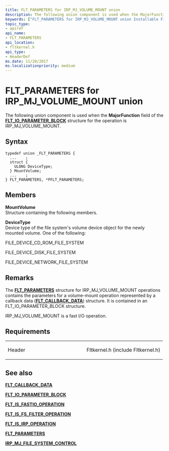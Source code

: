 ```yaml
---
title: FLT_PARAMETERS for IRP_MJ_VOLUME_MOUNT union
description: The following union component is used when the MajorFunction field of the FLT\_IO\_PARAMETER\_BLOCK structure for the operation is IRP\_MJ\_VOLUME\_MOUNT.
keywords: ["FLT_PARAMETERS for IRP_MJ_VOLUME_MOUNT union Installable File System Drivers", "FLT_PARAMETERS union Installable File System Drivers", "PFLT_PARAMETERS union pointer Installable File System Drivers"]
topic_type:
- apiref
api_name:
- FLT_PARAMETERS
api_location:
- fltkernel.h
api_type:
- HeaderDef
ms.date: 11/28/2017
ms.localizationpriority: medium
---
```


# FLT\_PARAMETERS for IRP\_MJ\_VOLUME\_MOUNT union


The following union component is used when the **MajorFunction** field of the [**FLT\_IO\_PARAMETER\_BLOCK**](/windows-hardware/drivers/ddi/fltkernel/ns-fltkernel-_flt_io_parameter_block) structure for the operation is IRP\_MJ\_VOLUME\_MOUNT.

Syntax
------

```ManagedCPlusPlus
typedef union _FLT_PARAMETERS {
  ...    ;
  struct {
    ULONG DeviceType;
  } MountVolume;
  ...    ;
} FLT_PARAMETERS, *PFLT_PARAMETERS;
```

Members
-------

**MountVolume**  
Structure containing the following members.

**DeviceType**  
Device type of the file system's volume device object for the newly mounted volume. One of the following:

FILE\_DEVICE\_CD\_ROM\_FILE\_SYSTEM

FILE\_DEVICE\_DISK\_FILE\_SYSTEM

FILE\_DEVICE\_NETWORK\_FILE\_SYSTEM

Remarks
-------

The [**FLT\_PARAMETERS**](/windows-hardware/drivers/ddi/fltkernel/ns-fltkernel-_flt_parameters) structure for IRP\_MJ\_VOLUME\_MOUNT operations contains the parameters for a volume-mount operation represented by a callback data ([**FLT\_CALLBACK\_DATA**](/windows-hardware/drivers/ddi/fltkernel/ns-fltkernel-_flt_callback_data)) structure. It is contained in an FLT\_IO\_PARAMETER\_BLOCK structure.

IRP\_MJ\_VOLUME\_MOUNT is a fast I/O operation.

Requirements
------------

<table>
<colgroup>
<col width="50%" />
<col width="50%" />
</colgroup>
<tbody>
<tr class="odd">
<td align="left"><p>Header</p></td>
<td align="left">Fltkernel.h (include Fltkernel.h)</td>
</tr>
</tbody>
</table>

## See also


[**FLT\_CALLBACK\_DATA**](/windows-hardware/drivers/ddi/fltkernel/ns-fltkernel-_flt_callback_data)

[**FLT\_IO\_PARAMETER\_BLOCK**](/windows-hardware/drivers/ddi/fltkernel/ns-fltkernel-_flt_io_parameter_block)

[**FLT\_IS\_FASTIO\_OPERATION**](/windows-hardware/drivers/ddi/index)

[**FLT\_IS\_FS\_FILTER\_OPERATION**](/previous-versions/ff544648(v=vs.85))

[**FLT\_IS\_IRP\_OPERATION**](/previous-versions/ff544654(v=vs.85))

[**FLT\_PARAMETERS**](/windows-hardware/drivers/ddi/fltkernel/ns-fltkernel-_flt_parameters)

[**IRP\_MJ\_FILE\_SYSTEM\_CONTROL**](irp-mj-file-system-control.md)

 

